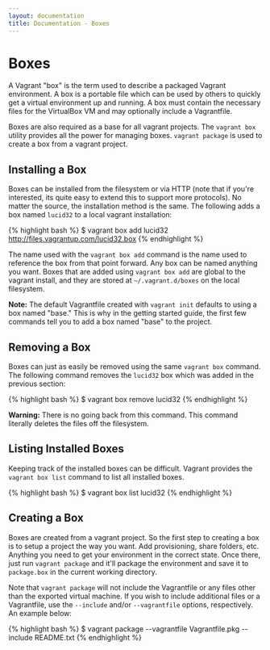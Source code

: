 ```yaml
---
layout: documentation
title: Documentation - Boxes
---
```

# Boxes

A Vagrant "box" is the term used to describe a packaged Vagrant
environment. A box is a portable file which can be used by others
to quickly get a virtual environment up and running. A box must
contain the necessary files for the VirtualBox VM and may optionally
include a Vagrantfile.

Boxes are also required as a base for all vagrant projects. The
`vagrant box` utility provides all the power for managing boxes.
`vagrant package` is used to create a box from a vagrant project.

## Installing a Box

Boxes can be installed from the filesystem or via HTTP (note that
if you're interested, its quite easy to extend this to support more
protocols). No matter the source, the installation method is the same.
The following adds a box named `lucid32` to a local vagrant
installation:

{% highlight bash %}
$ vagrant box add lucid32 http://files.vagrantup.com/lucid32.box
{% endhighlight %}

The name used with the `vagrant box add` command is the name used to
reference the box from that point forward. Any box can be named anything
you want.  Boxes that are added using `vagrant box add` are global to the
vagrant install, and they are stored at `~/.vagrant.d/boxes` on the local filesystem.

**Note:** The default Vagrantfile created with `vagrant init` defaults to
using a box named "base." This is why in the getting started guide, the
first few commands tell you to add a box named "base" to the project.

## Removing a Box

Boxes can just as easily be removed using the same `vagrant box` command.
The following command removes the `lucid32` box which was added in the
previous section:

{% highlight bash %}
$ vagrant box remove lucid32
{% endhighlight %}

**Warning:** There is no going back from this command. This command literally
deletes the files off the filesystem.

## Listing Installed Boxes

Keeping track of the installed boxes can be difficult. Vagrant provides the
`vagrant box list` command to list all installed boxes.

{% highlight bash %}
$ vagrant box list
lucid32
{% endhighlight %}

<a name="creating-a-box"> </a>
## Creating a Box

Boxes are created from a vagrant project. So the first step to creating a box
is to setup a project the way you want. Add provisioning, share folders,
etc. Anything you need to get your environment in the correct state. Once
there, just run `vagrant package` and it'll package the environment and
save it to `package.box` in the current working directory.

Note that `vagrant package` will not include the Vagrantfile or any files other
than the exported virtual machine. If you wish to include additional files or a
Vagrantfile, use the `--include` and/or `--vagrantfile` options, respectively.
An example below:

{% highlight bash %}
$ vagrant package --vagrantfile Vagrantfile.pkg --include README.txt
{% endhighlight %}
